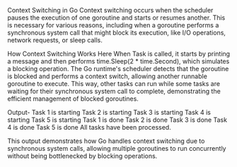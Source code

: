 Context Switching in Go
Context switching occurs when the scheduler pauses the execution of one goroutine and starts or resumes another. This is necessary for various reasons, including when a goroutine performs a synchronous system call that might block its execution, like I/O operations, network requests, or sleep calls.


How Context Switching Works Here
When Task is called, it starts by printing a message and then performs time.Sleep(2 * time.Second), which simulates a blocking operation.
The Go runtime's scheduler detects that the goroutine is blocked and performs a context switch, allowing another runnable goroutine to execute.
This way, other tasks can run while some tasks are waiting for their synchronous system call to complete, demonstrating the efficient management of blocked goroutines.


Output-
Task 1 is starting
Task 2 is starting
Task 3 is starting
Task 4 is starting
Task 5 is starting
Task 1 is done
Task 2 is done
Task 3 is done
Task 4 is done
Task 5 is done
All tasks have been processed.


This output demonstrates how Go handles context switching due to synchronous system calls, allowing multiple goroutines to run concurrently without being bottlenecked by blocking operations. 
